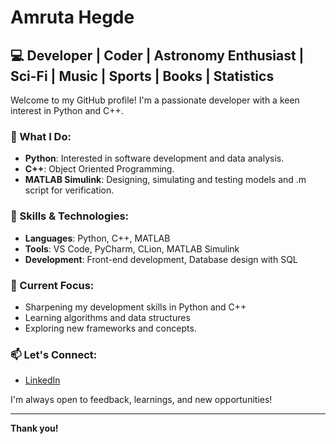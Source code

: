 # Amruta Hegde

## 💻 Developer | Coder | Astronomy Enthusiast | Sci-Fi | Music | Sports | Books | Statistics

Welcome to my GitHub profile! I'm a passionate developer with a keen interest in Python and C++.

### 🌟 What I Do:
- **Python**: Interested in software development and data analysis.
- **C++**: Object Oriented Programming.
- **MATLAB Simulink**: Designing, simulating and testing models and .m script for verification.

### 🔧 Skills & Technologies:
- **Languages**: Python, C++, MATLAB
- **Tools**: VS Code, PyCharm, CLion, MATLAB Simulink
- **Development**: Front-end development, Database design with SQL

### 🚀 Current Focus:
- Sharpening my development skills in Python and C++
- Learning algorithms and data structures
- Exploring new frameworks and concepts.

### 📫 Let's Connect:
- [LinkedIn](https://www.linkedin.com/in/amruta-hegde-11971624a/)

I'm always open to feedback, learnings, and new opportunities!

---

**Thank you!** 
